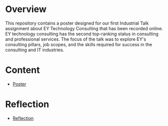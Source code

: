 # Overview
This repository contains a poster designed for our first Industrial Talk assignment about EY Technology Consulting that has been recorded online. EY technology consulting has the second top-ranking status in consulting and professional services. The focus of the talk was to explore EY's consulting pillars, job scopes, and the skills required for success in the consulting and IT industries. 
# Content
- [Poster](./EY-POSTER-GROUP4.pdf)
# Reflection
- [Reflection](./Reflections.md)

